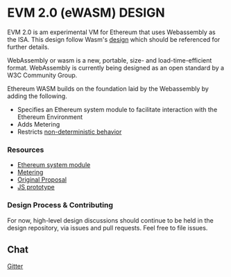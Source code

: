 # EVM 2.0 (eWASM) DESIGN 

EVM 2.0 is am experimental VM for Ethereum that uses Webassembly as the ISA. This design follow Wasm's [design](https://github.com/WebAssembly/design) which should be referenced for further details.

WebAssembly or wasm is a new, portable, size- and load-time-efficient format. WebAssembly is currently being designed as an open standard by a W3C Community Group.

Ethereum WASM builds on the foundation laid by the Webassembly by adding the following.

* Specifies an Ethereum system module to facilitate interaction with the Ethereum Environment
* Adds Metering
* Restricts [non-deterministic behavior](https://github.com/WebAssembly/design/blob/master/Nondeterminism.md)

### Resources

* [Ethereum system module](./eth_interface.md)
* [Metering](./metering.md)
* [Original Proposal](https://github.com/ethereum/EIPs/issues/48)
* [JS prototype](./js-prototype)

### Design Process & Contributing
For now, high-level design discussions should continue to be held in the design repository, via issues and pull requests. Feel free to file issues.

## Chat
[Gitter](https://gitter.im/ethereum/ewasm-design)
